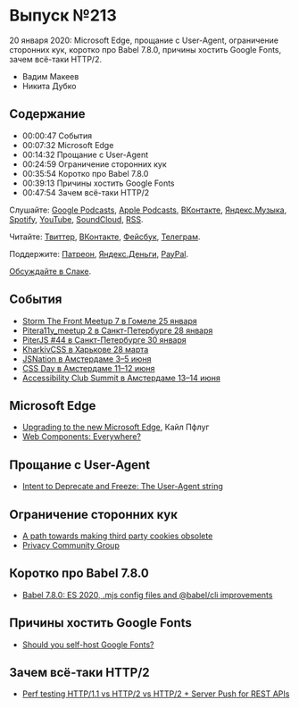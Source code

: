 # Выпуск №213

20 января 2020: Microsoft Edge, прощание с User-Agent, ограничение сторонних кук, коротко про Babel 7.8.0, причины хостить Google Fonts, зачем всё-таки HTTP/2.

- Вадим Макеев
- Никита Дубко

## Содержание

- 00:00:47 События
- 00:07:32 Microsoft Edge
- 00:14:32 Прощание с User-Agent
- 00:24:59 Ограничение сторонних кук
- 00:35:54 Коротко про Babel 7.8.0
- 00:39:13 Причины хостить Google Fonts
- 00:47:54 Зачем всё-таки HTTP/2

Слушайте: [Google Podcasts](https://podcasts.google.com/?feed=aHR0cHM6Ly93ZWItc3RhbmRhcmRzLnJ1L3BvZGNhc3QvZmVlZC8), [Apple Podcasts](https://podcasts.apple.com/podcast/id1080500016), [ВКонтакте](https://vk.com/podcasts-32017543), [Яндекс.Музыка](https://music.yandex.ru/album/6245956), [Spotify](https://open.spotify.com/show/3rzAcADjpBpXt73L0epTjV), [YouTube](https://www.youtube.com/playlist?list=PLMBnwIwFEFHcwuevhsNXkFTcadeX5R1Go), [SoundCloud](https://soundcloud.com/web-standards), [RSS](https://web-standards.ru/podcast/feed/).

Читайте: [Твиттер](https://twitter.com/webstandards_ru), [ВКонтакте](https://vk.com/webstandards_ru), [Фейсбук](https://www.facebook.com/webstandardsru), [Телеграм](https://t.me/webstandards_ru).

Поддержите: [Патреон](https://www.patreon.com/webstandards_ru), [Яндекс.Деньги](https://money.yandex.ru/to/41001119329753), [PayPal](https://www.paypal.me/pepelsbey).

[Обсуждайте в Слаке](http://slack.web-standards.ru/).

## События

- [Storm The Front Meetup 7 в Гомеле 25 января](https://community-z.com/events/stormthefront-meetup-7)
- [Pitera11y_meetup 2 в Санкт-Петербурге 28 января](https://medium.com/pitercss-meetup/pitera11y-meetup-2-2ae1b2d084eb)
- [PiterJS #44 в Санкт-Петербурге 30 января](https://medium.com/piterjs/%D0%B0%D0%BD%D0%BE%D0%BD%D1%81-piterjs-44-e14e8c6a3649)
- [KharkivCSS в Харькове 28 марта](http://kharkivcss.org/)
- [JSNation в Амстердаме 3–5 июня](https://jsnation.com/)
- [CSS Day в Амстердаме 11–12 июня](https://cssday.nl/2020)
- [Accessibility Club Summit в Амстердаме 13–14 июня](https://accessibility-club.org/event/accessibility-club-summit-2020)

## Microsoft Edge

- [Upgrading to the new Microsoft Edge](https://blogs.windows.com/msedgedev/2020/01/15/upgrading-new-microsoft-edge-79-chromium/), Кайл Пфлуг
- [Web Components: Everywhere?](https://www.webcomponents.org/)

## Прощание с User-Agent

- [Intent to Deprecate and Freeze: The User-Agent string](https://groups.google.com/a/chromium.org/forum/#!msg/blink-dev/-2JIRNMWJ7s/yHe4tQNLCgAJ)

## Ограничение сторонних кук

- [A path towards making third party cookies obsolete](https://blog.chromium.org/2020/01/building-more-private-web-path-towards.html)
- [Privacy Community Group](https://privacycg.github.io/)

## Коротко про Babel 7.8.0

- [Babel 7.8.0: ES 2020, .mjs config files and @babel/cli improvements](https://babeljs.io/blog/2020/01/11/7.8.0)

## Причины хостить Google Fonts

- [Should you self-host Google Fonts?](https://www.tunetheweb.com/blog/should-you-self-host-google-fonts/)

## Зачем всё-таки HTTP/2

- [Perf testing HTTP/1.1 vs HTTP/2 vs HTTP/2 + Server Push for REST APIs](https://evertpot.com/h2-parallelism/)
